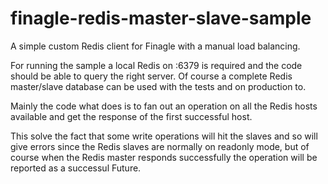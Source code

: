 # finagle-redis-master-slave-sample
A simple custom Redis client for Finagle with a manual load balancing.

For running the sample a local Redis on :6379 is required and the code should be able to query the right server. Of course a complete Redis master/slave database can be used with the tests and on production to.

Mainly the code what does is to fan out an operation on all the Redis hosts available and get the response of the first successful host.

This solve the fact that some write operations will hit the slaves and so will give errors since the Redis slaves are normally on readonly mode, but of course when the Redis master responds successfully the operation will be reported as a successul Future.
